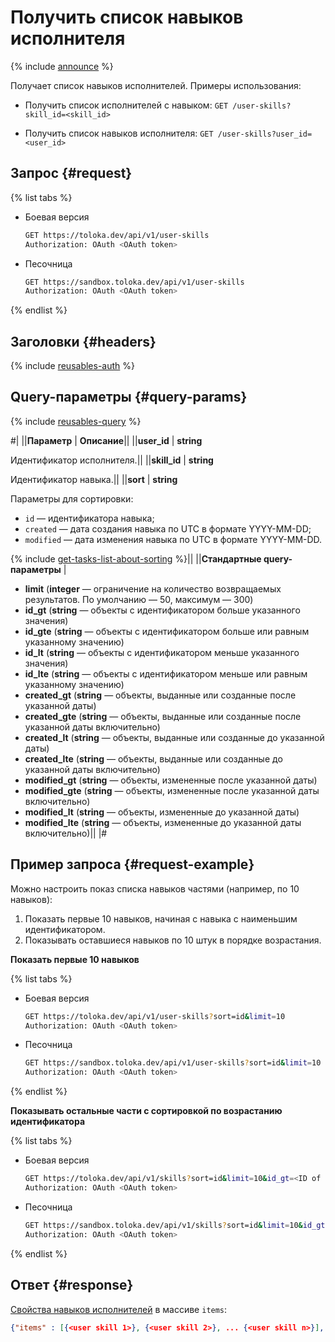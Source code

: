 # Получить список навыков исполнителя

{% include [announce](../_includes/announce.md) %}

Получает список навыков исполнителей. Примеры использования:

- Получить список исполнителей с навыком: `GET /user-skills?skill_id=<skill_id>`

- Получить список навыков исполнителя: `GET /user-skills?user_id=<user_id>`

## Запрос {#request}

{% list tabs %}

- Боевая версия

    ```bash
    GET https://toloka.dev/api/v1/user-skills
    Authorization: OAuth <OAuth token>
    ```

- Песочница

    ```bash
    GET https://sandbox.toloka.dev/api/v1/user-skills
    Authorization: OAuth <OAuth token>
    ```

{% endlist %}

## Заголовки {#headers}

{% include [reusables-auth](../_includes/reusables/id-reusables/auth.md) %}

## Query-параметры {#query-params}

{% include [reusables-query](../_includes/reusables/id-reusables/query.md) %}

#|
||**Параметр** | **Описание**||
||**user_id** | **string**

Идентификатор исполнителя.||
||**skill_id** | **string**

Идентификатор навыка.||
||**sort** | **string**

Параметры для сортировки:

- `id` — идентификатора навыка;
- `created` — дата создания навыка по UTC в формате YYYY-MM-DD;
- `modified` — дата изменения навыка по UTC в формате YYYY-MM-DD.

{% include [get-tasks-list-about-sorting](../_includes/concepts/get-tasks-list/id-get-tasks-list/about-sorting.md) %}||
||**Стандартные query-параметры** |

- **limit** (**integer** — ограничение на количество возвращаемых результатов. По умолчанию — 50, максимум — 300)
- **id_gt** (**string** — объекты с идентификатором больше указанного значения)
- **id_gte** (**string** — объекты с идентификатором больше или равным указанному значению)
- **id_lt** (**string** — объекты с идентификатором меньше указанного значения)
- **id_lte** (**string** — объекты с идентификатором меньше или равным указанному значению)
- **created_gt** (**string** — объекты, выданные или созданные после указанной даты)
- **created_gte** (**string** — объекты, выданные или созданные после указанной даты включительно)
- **created_lt** (**string** — объекты, выданные или созданные до указанной даты)
- **created_lte** (**string** — объекты, выданные или созданные до указанной даты включительно)
- **modified_gt** (**string** — объекты, измененные после указанной даты)
- **modified_gte** (**string** — объекты, измененные после указанной даты включительно)
- **modified_lt** (**string** — объекты, измененные до указанной даты)
- **modified_lte** (**string** — объекты, измененные до указанной даты включительно)||
|#

## Пример запроса {#request-example}

Можно настроить показ списка навыков частями (например, по 10 навыков):

1. Показать первые 10 навыков, начиная с навыка с наименьшим идентификатором.
1. Показывать оставшиеся навыков по 10 штук в порядке возрастания.

**Показать первые 10 навыков**

{% list tabs %}

- Боевая версия

    ```bash
    GET https://toloka.dev/api/v1/user-skills?sort=id&limit=10
    Authorization: OAuth <OAuth token>
    ```

- Песочница

    ```bash
    GET https://sandbox.toloka.dev/api/v1/user-skills?sort=id&limit=10
    Authorization: OAuth <OAuth token>
    ```

{% endlist %}

**Показывать остальные части с сортировкой по возрастанию идентификатора**

{% list tabs %}

- Боевая версия

    ```bash
    GET https://toloka.dev/api/v1/skills?sort=id&limit=10&id_gt=<ID of the last skill from the previous response>
    Authorization: OAuth <OAuth token>
    ```

- Песочница

    ```bash
    GET https://sandbox.toloka.dev/api/v1/skills?sort=id&limit=10&id_gt=<ID of the last skill from the previous response>
    Authorization: OAuth <OAuth token>
    ```

{% endlist %}

## Ответ {#response}

[Свойства навыков исполнителей](get-user-skill.md) в массиве `items`:

```json
{"items" : [{<user skill 1>}, {<user skill 2>}, ... {<user skill n>}], "has_more": false}
```